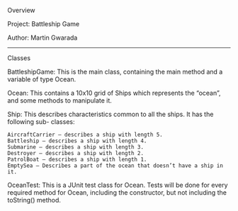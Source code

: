Overview

Project: Battleship Game

Author: Martin Gwarada

----------------------------------------------------
Classes

BattleshipGame:
This is the main class, containing the main method and a variable of type Ocean.

Ocean:
This contains a 10x10 grid of Ships which represents the “ocean”, and some methods to manipulate it.

Ship:
This describes characteristics common to all the ships. It has the following sub- classes:
	
	AircraftCarrier — describes a ship with length 5.
	Battleship — describes a ship with length 4.
	Submarine — describes a ship with length 3.
	Destroyer — describes a ship with length 2.
	PatrolBoat — describes a ship with length 1.
	EmptySea — Describes a part of the ocean that doesn’t have a ship in it.
	

OceanTest:
This is a JUnit test class for Ocean. Tests will be done for every required method for Ocean, 
including the constructor, but not including the toString() method. 
